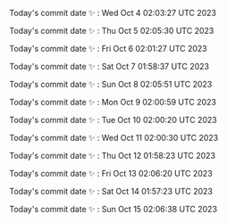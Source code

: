 Today's commit date ✨ : Wed Oct 4 02:03:27 UTC 2023 

Today's commit date ✨ : Thu Oct 5 02:05:30 UTC 2023 

Today's commit date ✨ : Fri Oct 6 02:01:27 UTC 2023 

Today's commit date ✨ : Sat Oct 7 01:58:37 UTC 2023 

Today's commit date ✨ : Sun Oct 8 02:05:51 UTC 2023 

Today's commit date ✨ : Mon Oct 9 02:00:59 UTC 2023 

Today's commit date ✨ : Tue Oct 10 02:00:20 UTC 2023 

Today's commit date ✨ : Wed Oct 11 02:00:30 UTC 2023 

Today's commit date ✨ : Thu Oct 12 01:58:23 UTC 2023 

Today's commit date ✨ : Fri Oct 13 02:06:20 UTC 2023 

Today's commit date ✨ : Sat Oct 14 01:57:23 UTC 2023 

Today's commit date ✨ : Sun Oct 15 02:06:38 UTC 2023 

